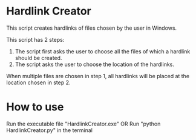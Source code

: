 # Hardlink Creator
This script creates hardlinks of files chosen by the user in Windows.

This script has 2 steps: 
1. The script first asks the user to choose all the files of which a hardlink should be created.
2. The script asks the user to choose the location of the hardlinks. 

When multiple files are chosen in step 1, all hardlinks will be placed at the location chosen in step 2.

# How to use
Run the executable file "HardlinkCreator.exe"
OR
Run "python HardlinkCreator.py" in the terminal